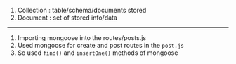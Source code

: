1. Collection : table/schema/documents stored 
2. Document : set of stored info/data

---

1. Importing mongoose into the routes/posts.js
2. Used mongoose for create and post routes in the `post.js`
3. So used `find()` and `insertOne()` methods of mongoose